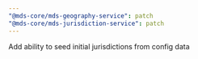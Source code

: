 ```yaml
---
"@mds-core/mds-geography-service": patch
"@mds-core/mds-jurisdiction-service": patch
---
```


Add ability to seed initial jurisdictions from config data
